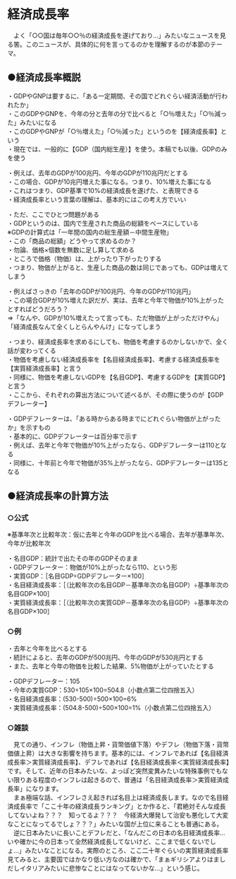 # 経済成長率

　よく「○○国は毎年○○％の経済成長を遂げており…」みたいなニュースを見る筈。このニュースが、具体的に何を言ってるのかを理解するのが本節のテーマ。  
  
  
## ●経済成長率概説  
  
・GDPやGNPは要するに、「ある一定期間、その国でどれぐらい経済活動が行われたか」  
・このGDPやGNPを、今年の分と去年の分で比べると「○％増えた」「○％減った」みたいになる  
・このGDPやGNPが「○％増えた」「○％減った」というのを【経済成長率】という  
・現在では、一般的に【GDP（国内総生産）】を使う。本稿でも以後、GDPのみを使う  
  
・例えば、去年のGDPが100兆円、今年のGDPが110兆円だとする  
・この場合、GDPが10兆円増えた事になる。つまり、10%増えた事になる  
・これはつまり、GDP基準で10%の経済成長を遂げた、と表現できる  
・経済成長率という言葉の理解は、基本的にはこの考え方でいい  
  
・ただ、ここでひとつ問題がある  
・GDPというのは、国内で生産された商品の総額をベースにしている  
※GDPの計算式は「一年間の国内の総生産額－中間生産物」  
・この「商品の総額」どうやって求めるのか？  
・勿論、価格×個数を無数に足し算して求める  
・ところで価格（物価）は、上がったり下がったりする  
・つまり、物価が上がると、生産した商品の数は同じであっても、GDPは増えてしまう  
  
・例えばさっきの「去年のGDPが100兆円、今年のGDPが110兆円」  
・この場合GDPが10%増えた訳だが、実は、去年と今年で物価が10%上がったとすればどうだろう？  
⇒「なんや、GDPが10%増えたって言っても、ただ物価が上がっただけやん」「経済成長なんて全くしとらんやんけ」になってしまう  
  
・つまり、経済成長率を求めるにしても、物価を考慮するのかしないかで、全く話が変わってくる  
・物価を考慮しない経済成長率を【名目経済成長率】、考慮する経済成長率を【実質経済成長率】と言う  
・同様に、物価を考慮しないGDPを【名目GDP】、考慮するGDPを【実質GDP】と言う  
・ここから、それぞれの算出方法について述べるが、その際に使うのが【GDPデフレーター】  
  
・GDPデフレーターは、「ある時からある時までにどれぐらい物価が上がったか」を示すもの  
・基本的に、GDPデフレーターは百分率で示す  
・例えば、去年と今年で物価が10%上がったなら、GDPデフレーターは110となる  
・同様に、十年前と今年で物価が35%上がったなら、GDPデフレーターは135となる  
  
## ●経済成長率の計算方法  
  
### ○公式  
※基準年次と比較年次：仮に去年と今年のGDPを比べる場合、去年が基準年次、今年が比較年次  
  
・名目GDP：統計で出たその年のGDPそのまま  
・GDPデフレーター：物価が10%上がったなら110、という形  
・実質GDP：［名目GDP÷GDPデフレーター×100］  
・名目経済成長率：［（比較年次の名目GDP－基準年次の名目GDP）÷基準年次の名目GDP×100］  
・実質経済成長率：［（比較年次の実質GDP－基準年次の名目GDP）÷基準年次の名目GDP×100］  
  
  
### ○例  
・去年と今年を比べるとする  
・統計によると、去年のGDPが500兆円、今年のGDPが530兆円とする  
・また、去年と今年の物価を比較した結果、5%物価が上がっていたとする  
  
・GDPデフレーター：105  
・今年の実質GDP：530÷105×100=504.8（小数点第二位四捨五入）  
・名目経済成長率：(530-500)÷500×100=6%  
・実質経済成長率：(504.8-500)÷500×100=1%（小数点第二位四捨五入）  
  
  
### ○雑談  
　見ての通り、インフレ（物価上昇・貨幣価値下落）やデフレ（物価下落・貨幣価値上昇）は大きな影響を持ちます。基本的には、インフレであれば【名目経済成長率＞実質経済成長率】、デフレであれば【名目経済成長率＜実質経済成長率】です。そして、近年の日本みたいな、よっぽど突然変異みたいな特殊事例でもない限りある程度のインフレは起きるので、普通は「名目経済成長率＞実質経済成長率」になります。  
　まぁ極端な話、インフレさえ起きれば名目上は経済成長します。なので名目経済成長率で「ここ十年の経済成長ランキング」とか作ると、「君絶対そんな成長してないよね？？？　知ってるよ？？？　今経済大爆発して治安も悪化して大変なことになってるでしょ？？？」みたいな国が上位に来ることも普通にある。  
　逆に日本みたいに長いことデフレだと、「なんだこの日本の名目経済成長率…いや確かに今の日本って全然経済成長してないけど、ここまで低くないでしょ…」みたいなことになる。実際のところ、ここ二十年ぐらいの実質経済成長率見てみると、主要国ではかなり低い方なのは確かで、「まぁギリシアよりはましだしイタリアみたいに悲惨なことにはなってないかな…」という感じ。  
  